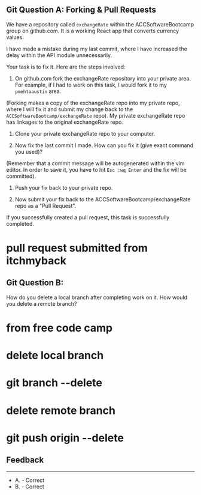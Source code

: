 ## Git Question A: Forking & Pull Requests

We have a repository called `exchangeRate` within the ACCSoftwareBootcamp group on github.com.  It is a working React app that converts currency values.

I have made a mistake during my last commit, where I have increased the delay within the API module unnecessarily. 

Your task is to fix it. Here are the steps involved:

1. On github.com fork the exchangeRate repository into your private area.  For example, if I had to work on this task, I would fork it to my `pmehtaaustin` area.

(Forking makes a copy of the exchangeRate repo into my private repo, where I will fix it and submit my change back to the `ACCSoftwareBootcamp/exchangeRate` repo). My private exchangeRate repo has linkages to the original exchangeRate repo.

1. Clone your private exchangeRate repo to your computer.

1. Now fix the last commit I made. How can you fix it (give exact command you used)?

(Remember that a commit message will be autogenerated within the vim editor.  In order to save it, you have to hit `Esc :wq Enter` and the fix will be committed).

1. Push your fix back to your private repo.

1. Now submit your fix back to the ACCSoftwareBootcamp/exchangeRate repo as a "Pull Request".

If you successfully created a pull request, this task is successfully completed.

# pull request submitted from itchmyback

## Git Question B:

How do you delete a local branch after completing work on it.  How would you delete a remote branch?

# from free code camp

# delete local branch
# git branch --delete <branchName>

# delete remote branch
# git push origin --delete <branchName>

## Feedback
***

* A. - Correct
* B. - Correct